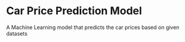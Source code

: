 # Car Price Prediction Model
A Machine Learning model that predicts the car prices based on given datasets
